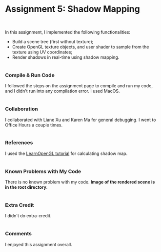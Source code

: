 # Assignment 5: Shadow Mapping
<br>

In this assignment, I implemented the following functionalities:
* Build a scene tree (first without texture);
* Create OpenGL texture objects, and user shader to sample from the texture using UV coordinates;
* Render shadows in real-time using shadow mapping.
<br><br>


### Compile & Run Code

I followed the steps on the assignment page to compile and run my code, and I didn't run into any compilation error. I used MacOS.
<br><br>


### Collaboration

I collaborated with Liane Xu and Karen Ma for general debugging. I went to Office Hours a couple times.
<br><br>


### References

I used the [LearnOpenGL tutorial](https://learnopengl.com/Advanced-Lighting/Shadows/Shadow-Mapping) for calculating shadow map.
<br><br>


### Known Problems with My Code

There is no known problem with my code. **Image of the rendered scene is in the root directory**.
<br><br>


### Extra Credit

I didn't do extra-credit.
<br><br>


### Comments

I enjoyed this assignment overall.
